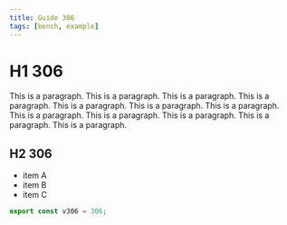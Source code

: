 ```yaml
---
title: Guide 306
tags: [bench, example]
---
```


# H1 306

This is a paragraph. This is a paragraph. This is a paragraph. This is a paragraph. This is a paragraph. This is a paragraph. This is a paragraph. This is a paragraph. This is a paragraph. This is a paragraph. This is a paragraph. This is a paragraph. 

## H2 306

- item A
- item B
- item C

```ts
export const v306 = 306;
```